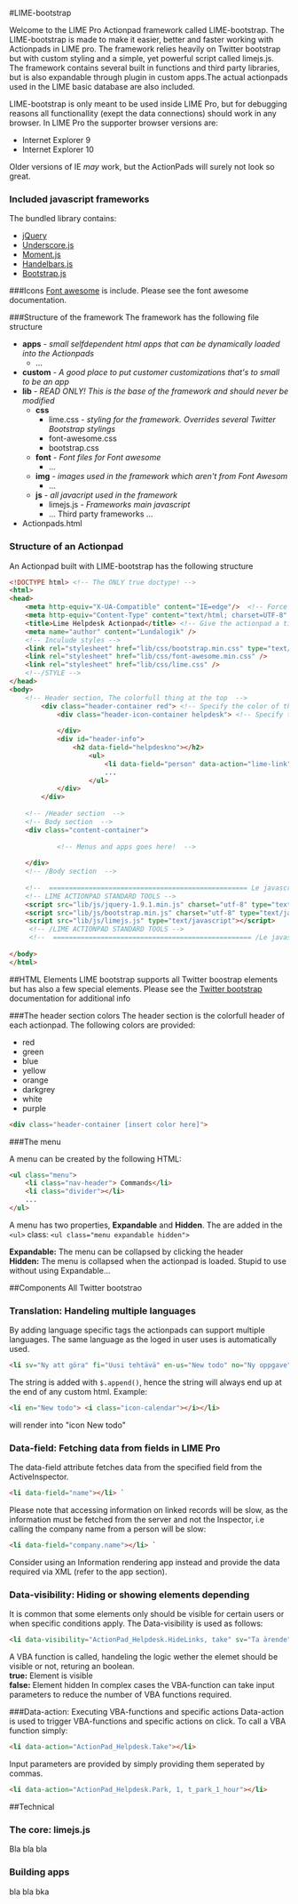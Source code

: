 #LIME-bootstrap

Welcome to the LIME Pro Actionpad framework called LIME-bootstrap. 
The LIME-bootstrap is made to make it easier, better and faster working with Actionpads in LIME pro. The framework relies heavily on Twitter 
bootstrap but with custom styling and a simple, yet powerful script called limejs.js. The framework contains several built in functions and third 
party libraries, but is also expandable through plugin in custom apps.The actual actionpads used in the LIME basic database are also included.  

LIME-bootstrap is only meant to be used inside LIME Pro, but for debugging reasons all functionallity (exept the data connections) should work in any browser. In LIME Pro the supporter browser versions are:

*	Internet Explorer 9
*	Internet Explorer 10

Older versions of IE _may_ work, but the ActionPads will surely not look so great. 

### Included javascript frameworks
The bundled library contains:

*	[jQuery](http://jquery.com)
*	[Underscore.js](http://underscorejs.org)
*	[Moment.js](http://momentjs.com)
*	[Handelbars.js](http://handlebarsjs.com)
*	[Bootstrap.js](http://getbootstrap.com)

###Icons
[Font awesome](http://fortawesome.github.io/Font-Awesome/) is include. Please see the font awesome documentation.

###Structure of the framework
The framework has the following file structure

*	__apps__ - _small selfdependent html apps that can be dynamically loaded into the Actionpads_
	*	...
*	__custom__ - _A good place to put customer customizations that's to small to be an app_
*	__lib__ - _READ ONLY! This is the base of the framework and should never be modified_
	*	__css__
		*	lime.css - _styling for the framework. Overrides several Twitter Bootstrap stylings_
		*	font-awesome.css
		*	bootstrap.css
	*	__font__ - _Font files for Font awesome_
		*	... 
	*	__img__ - _images used in the framework which aren't from Font Awesom_
		*	...
	*	__js__ - _all javacript used in the framework_
		*	limejs.js - _Frameworks main javascript_
		*	... Third party frameworks ...
*	Actionpads.html
		
### Structure of an Actionpad
An Actionpad built with LIME-bootstrap has the following structure

```html
<!DOCTYPE html> <!-- The ONLY true doctype! -->
<html>
<head>
    <meta http-equiv="X-UA-Compatible" content="IE=edge"/>	<!-- Force IE to use the lates renderingmode -->
    <meta http-equiv="Content-Type" content="text/html; charset=UTF-8" />
    <title>Lime Helpdesk Actionpad</title> <!-- Give the actionpad a title -->
    <meta name="author" content="Lundalogik" />
    <!-- Inculude styles -->
    <link rel="stylesheet" href="lib/css/bootstrap.min.css" type="text/css"  charset="utf-8" />
    <link rel="stylesheet" href="lib/css/font-awesome.min.css" />
    <link rel="stylesheet" href="lib/css/lime.css" /> 
    <!--/STYLE -->
</head>
<body>
    <!-- Header section, The colorfull thing at the top  -->
        <div class="header-container red"> <!-- Specify the color of the header. Please see color section for available colors  -->
            <div class="header-icon-container helpdesk"> <!-- Specify the icon of the header. Please see icon section for available special icons  -->
                
            </div>
            <div id="header-info"> 
                <h2 data-field="helpdeskno"></h2>
					<ul>
						<li data-field="person" data-action="lime-link"><i class="icon-user"></i></li>						
  					  	...
                    </ul> 
            </div>
        </div>		
		
    <!-- /Header section  -->
    <!-- Body section  -->
    <div class="content-container">
      		
			<!-- Menus and apps goes here!  -->
		 
    </div>
	<!-- /Body section  -->
	
    <!--  ================================================== Le javascript ================================================== -->   
    <!-- LIME ACTIONPAD STANDARD TOOLS -->
    <script src="lib/js/jquery-1.9.1.min.js" charset="utf-8" type="text/javascript"></script>
    <script src="lib/js/bootstrap.min.js" charset="utf-8" type="text/javascript"></script>
    <script src="lib/js/limejs.js" type="text/javascript"></script>
     <!-- /LIME ACTIONPAD STANDARD TOOLS --> 
     <!--  ================================================== /Le javascript ================================================== -->             
  
</body>
</html>

```

##HTML Elements
LIME bootstrap supports all Twitter boostrap elements but has also a few special elements. Please see the [Twitter bootstrap](http://getbootstrap.com/components/) documentation for additional info

###The header section colors
The header section is the colorfull header of each actionpad. The following colors are provided:

*	red
*	green
*	blue
*	yellow
*	orange
*	darkgrey
*	white
*	purple

```html
<div class="header-container [insert color here]">
```
###The menu

A menu can be created by the following HTML: 

```html
<ul class="menu">
	<li class="nav-header"> Commands</li>
    <li class="divider"></li>
	...
</ul>
```

A menu has two properties, __Expandable__ and __Hidden__. The are added in the `<ul>` class:
`<ul class="menu expandable hidden">`	
	

__Expandable:__ The menu can be collapsed by clicking the header   
__Hidden:__ The menu is collapsed when the actionpad is loaded. Stupid to use without using Expandable...


##Components
All Twitter bootstrao

### Translation: Handeling multiple languages
By adding language specific tags the actionpads can support multiple languages. The same language as the loged in user uses is automatically used.

```html
<li sv="Ny att göra" fi="Uusi tehtävä" en-us="New todo" no="Ny oppgave" title-no="Ny oppgave" title-fi="Uusi tehtävä" title-sv="Ny att göra uppgift"  title-en-us="New todo" data-action="ActionPadTools.NewInspectorFromInspector, todo"></li>
```

The string is added with `$.append()`, hence the string will always end up at the end of any custom html. Example:

```html
<li en="New todo"> <i class="icon-calendar"></i></li>
```
will render into "icon New todo" 


### Data-field: Fetching data from fields in LIME Pro
The data-field attribute fetches data from the specified field from the ActiveInspector.

```html
<li data-field="name"></li> `
```

Please note that accessing information on linked records will be slow, as the information must be fetched from the server and not the Inspector, i.e calling the company name from a person will be slow:

```html
<li data-field="company.name"></li> `
```
Consider using an Information rendering app instead and provide the data required via XML (refer to the app section).

### Data-visibility: Hiding or showing elements depending
It is common that some elements only should be visible for certain users or when specific conditions apply. The Data-visibility is used as follows:

```html
<li data-visibility="ActionPad_Helpdesk.HideLinks, take" sv="Ta ärende" fi="Ota tehtäväksi" title-fi="Ota tehtäväksi" en-us="Take case" no="Ta saken" title-no"Ta saken" title-sv="Ta ärende" title-en-us="Take Case" data-action="ActionPad_Helpdesk.Take" > <i class="icon-rocket"></i></li>
```

A VBA function is called, handeling the logic wether the elemet should be visible or not, returing an boolean.   
__true:__ Element is visible   
__false:__ Element hidden
In complex cases the VBA-function can take input parameters to reduce the number of VBA functions required. 

###Data-action: Executing VBA-functions and specific actions
Data-action is used to trigger VBA-functions and specific actions on click. To call a VBA function simply:

```html
<li data-action="ActionPad_Helpdesk.Take"></li>
 ```
 
Input parameters are provided by simply providing them seperated by commas.

```html
<li data-action="ActionPad_Helpdesk.Park, 1, t_park_1_hour"></li>
 ```
 
 
##Technical
### The core: limejs.js
Bla bla bla

### Building apps
bla bla bka
